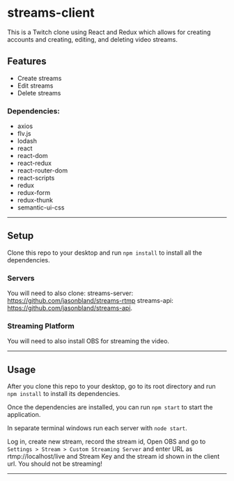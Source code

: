 streams-client
============

This is a Twitch clone using React and Redux which allows for creating accounts and creating, editing, and deleting video streams.


## Features
- Create streams
- Edit streams
- Delete streams


### Dependencies:
- axios
- flv.js
- lodash
- react
- react-dom
- react-redux
- react-router-dom
- react-scripts
- redux
- redux-form
- redux-thunk
- semantic-ui-css

---

## Setup
Clone this repo to your desktop and run `npm install` to install all the dependencies.

### Servers 
You will need to also clone: 
streams-server: https://github.com/jasonbland/streams-rtmp
streams-api: https://github.com/jasonbland/streams-api.

### Streaming Platform
You will need to also install OBS for streaming the video.

---

## Usage
After you clone this repo to your desktop, go to its root directory and run `npm install` to install its dependencies.

Once the dependencies are installed, you can run `npm start` to start the application.

In separate terminal windows run each server with `node start`.

Log in, create new stream, record the stream id, Open OBS and go to `Settings > Stream > Custom Streaming Server` and enter URL as rtmp://localhost/live and Stream Key and the stream id shown in the client url. You should not be streaming!

---


